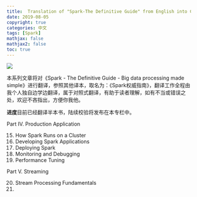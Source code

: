 ```yaml
---
title:  Translation of "Spark-The Definitive Guide" from English into Chinese
date: 2019-08-05
copyright: true
categories: 中文
tags: [Spark]
mathjax: false
mathjax2: false
toc: true
---
```


![](https://img3.doubanio.com/view/subject/l/public/s29478060.jpg)

本系列文章将对《Spark - The Definitive Guide - Big data processing made simple》进行翻译，参照其他译本，取名为：《Spark权威指南》，翻译工作全程由我个人独自边学边翻译，属于对照式翻译，有助于读者理解，如有不当或错误之处，欢迎不吝指出，方便你我他。

**进度**目前已经翻译半本书，陆续校验将发布在本专栏中。

Part IV. Production Application

15. How Spark Runs on a Cluster
16. Developing Spark Applications
17. Deploying Spark
18. Monitoring and Debugging
19. Performance Tuning

Part V. Streaming

20. Stream Processing Fundamentals
21. 

